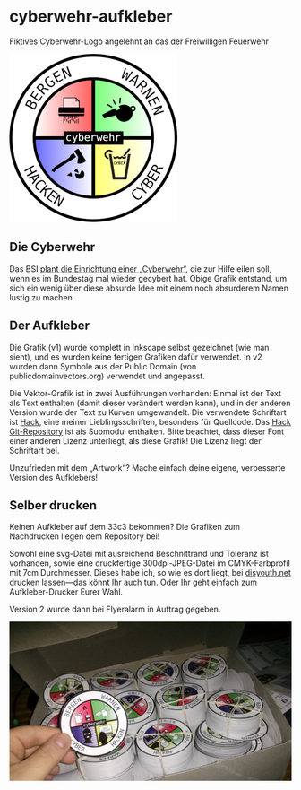 # cyberwehr-aufkleber

Fiktives Cyberwehr-Logo angelehnt an das der Freiwilligen Feuerwehr

![Cyberwehr Vorschau](cyberwehr_preview.png)

## Die Cyberwehr

Das BSI [plant die Einrichtung einer „Cyberwehr“](https://netzpolitik.org/2016/tatue-tata-cyberwehr-fuer-hilfe-bei-it-sicherheitsvorfaellen-geplant-unternehmen-sollen-kostenlos-mitmachen/), die zur Hilfe eilen soll, wenn es im Bundestag mal wieder gecybert hat. Obige Grafik entstand, um sich ein wenig über diese absurde Idee mit einem noch absurderem Namen lustig zu machen.

## Der Aufkleber

Die Grafik (v1) wurde komplett in Inkscape selbst gezeichnet (wie man sieht), und es wurden keine fertigen Grafiken dafür verwendet.
In v2 wurden dann Symbole aus der Public Domain (von publicdomainvectors.org) verwendet und angepasst.

Die Vektor-Grafik ist in zwei Ausführungen vorhanden: Einmal ist der Text als Text enthalten (damit dieser verändert werden kann), und in der anderen Version wurde der Text zu Kurven umgewandelt.
Die verwendete Schriftart ist [Hack](https://sourcefoundry.org/hack/), eine meiner Lieblingsschriften, besonders für Quellcode. Das [Hack Git-Repository](https://github.com/chrissimpkins/Hack) ist als Submodul enthalten. Bitte beachtet, dass dieser Font einer anderen Lizenz unterliegt, als diese Grafik! Die Lizenz liegt der Schriftart bei.

Unzufrieden mit dem „Artwork“? Mache einfach deine eigene, verbesserte Version des Aufklebers!

## Selber drucken

Keinen Aufkleber auf dem 33c3 bekommen? Die Grafiken zum Nachdrucken liegen dem Repository bei!

Sowohl eine svg-Datei mit ausreichend Beschnittrand und Toleranz ist vorhanden, sowie eine druckfertige 300dpi-JPEG-Datei im CMYK-Farbprofil mit 7cm Durchmesser. Dieses habe ich, so wie es dort liegt, bei [disyouth.net](disyouth.net) drucken lassen—das könnt Ihr auch tun. Oder Ihr geht einfach zum Aufkleber-Drucker Eurer Wahl.

Version 2 wurde dann bei Flyeralarm in Auftrag gegeben.

![Gedrucktes Ergebnis](cyberwehr_printed.jpg)
